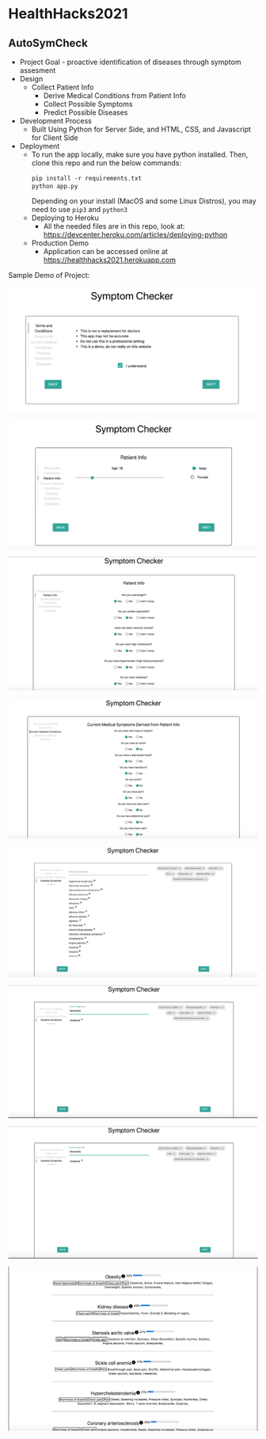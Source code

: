 # HealthHacks2021

## AutoSymCheck

- Project Goal - proactive identification of diseases through symptom assesment
- Design
  - Collect Patient Info
    - Derive Medical Conditions from Patient Info
    - Collect Possible Symptoms
    - Predict Possible Diseases
- Development Process 
  - Built Using Python for Server Side, and HTML, CSS, and Javascript for Client Side
- Deployment
  - To run the app locally, make sure you have python installed. Then, clone this repo and run the below commands:
    ```
    pip install -r requirements.txt
    python app.py
    ```
    Depending on your install (MacOS and some Linux Distros), you may need to use `pip3` and `python3`
  - Deploying to Heroku
    - All the needed files are in this repo, look at: https://devcenter.heroku.com/articles/deploying-python
  - Production Demo
    - Application can be accessed online at https://healthhacks2021.herokuapp.com

Sample Demo of Project:

![ScreenShot](/static/images/Symptom_Checker_Terms:Conditions.png)

![ScreenShot](/static/images/Symptom_Checker_Age:Gender-Info.png)

![ScreenShot](/static/images/Symptom_Checker_Patient_Info.png)

![ScreenShot](/static/images/Symptom_Checker_Current-Medical-Conditions.png)

![ScreenShot](/static/images/Symptom_Checker_Possible-Symptoms.png)

![ScreenShot](/static/images/Symptom_Checker_Symptom-Searchbar-Use.png)

![ScreenShot](/static/images/Symptom_Checker_Symptom-Searchbar-Use.png)

![ScreenShot](/static/images/Symptom_Checker_Diseases-Report.png)








